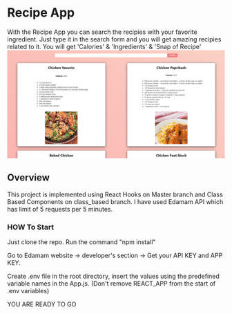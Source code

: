# Recipe App

With the Recipe App you can search the recipies with your favorite ingredient. 
Just type it in the search form and you will get amazing recipies related to it.
You will get 
    'Calories' & 
    'Ingredients' & 
    'Snap of Recipe'
![alt text](https://github.com/umerjaved178/React-Recipie-App/blob/master/rawpng.PNG)



## Overview

This project is implemented using React Hooks on Master branch and Class Based Components on class_based branch.
I have used Edamam API which has limit of 5 requests per 5 minutes.

### HOW To Start

Just clone the repo.
Run the command "npm install"

Go to Edamam website -> developer's section -> Get your API KEY and APP KEY. 

Create .env file in the root directory, insert the values using the predefined variable names in the App.js. (Don't remove REACT_APP from the start of .env variables)

YOU ARE READY TO GO
